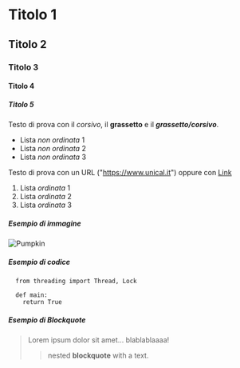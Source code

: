 # Titolo 1
## Titolo 2
### Titolo 3
#### Titolo 4
##### Titolo 5

Testo di prova con il *corsivo*, il **grassetto** e il ***grassetto/corsivo***.

- Lista *non ordinata* 1
- Lista *non ordinata* 2
- Lista *non ordinata* 3

Testo di prova con un URL ("https://www.unical.it") oppure con [Link]("https://unical.it")

1. Lista *ordinata* 1
2. Lista *ordinata* 2
3. Lista *ordinata* 3

##### Esempio di immagine

![Pumpkin]("file:///home/antonio/Scaricati/pumpkin.png")

##### Esempio di codice
```
  from threading import Thread, Lock

  def main:
    return True
```
##### Esempio di Blockquote

> Lorem ipsum dolor sit amet...
> blablablaaaa!
>> nested **blockquote** with a text.



